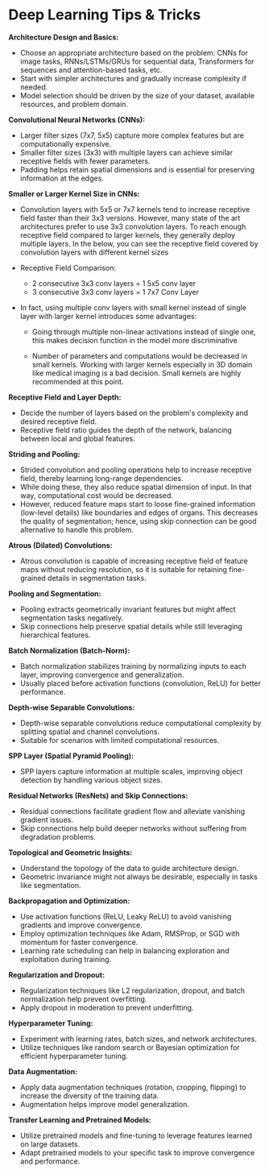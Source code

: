 # Deep Learning Tips & Tricks


**Architecture Design and Basics:**
   - Choose an appropriate architecture based on the problem: CNNs for image tasks, RNNs/LSTMs/GRUs for sequential data, Transformers for sequences and attention-based tasks, etc.
   - Start with simpler architectures and gradually increase complexity if needed.
   - Model selection should be driven by the size of your dataset, available resources, and problem domain.

**Convolutional Neural Networks (CNNs):**
   - Larger filter sizes (7x7, 5x5) capture more complex features but are computationally expensive.
   - Smaller filter sizes (3x3) with multiple layers can achieve similar receptive fields with fewer parameters.
   - Padding helps retain spatial dimensions and is essential for preserving information at the edges.

**Smaller or Larger Kernel Size in CNNs:**

- Convolution layers with 5x5 or 7x7 kernels tend to increase receptive field faster than their 3x3 versions. However,
  many state of the art architectures prefer to use 3x3 convolution layers. To reach enough receptive field compared to
  larger kernels, they generally deploy multiple layers. In the below, you can see the receptive field covered by convolution
  layers with different kernel sizes

- Receptive Field Comparison:
  * 2 consecutive 3x3 conv layers = 1 5x5 conv layer
  * 3 consecutive 3x3 conv layers = 1 7x7 Conv Layer

- In fact, using multiple conv layers with small kernel instead of single layer with larger kernel introduces some advantages:

  * Going through multiple non-linear activations instead of single one, this makes decision function in the model more
    discriminative

  * Number of parameters and computations would be decreased in small kernels. Working with larger kernels especially in
    3D domain like medical imaging is a bad decision. Small kernels are highly recommended at this point.
  

**Receptive Field and Layer Depth:**
   - Decide the number of layers based on the problem's complexity and desired receptive field.
   - Receptive field ratio guides the depth of the network, balancing between local and global features.

**Striding and Pooling:**
   - Strided convolution and pooling operations help to increase receptive field, thereby learning long-range dependencies.
   - While doing these, they also reduce spatial dimension of input. In that way, computational cost would be decreased.
   - However, reduced feature maps start to loose fine-grained information (low-level details) like boundaries and edges of organs.
     This decreases the quality of segmentation; hence, using skip connection can be good alternative to handle this problem.

**Atrous (Dilated) Convolutions:**
   - Atrous convolution is capable of increasing receptive field of feature maps without reducing resolution, so it is suitable for           retaining fine-grained details in segmentation tasks.

**Pooling and Segmentation:**
   - Pooling extracts geometrically invariant features but might affect segmentation tasks negatively.
   - Skip connections help preserve spatial details while still leveraging hierarchical features.

**Batch Normalization (Batch-Norm):**
   - Batch normalization stabilizes training by normalizing inputs to each layer, improving convergence and generalization.
   - Usually placed before activation functions (convolution, ReLU) for better performance.

**Depth-wise Separable Convolutions:**
   - Depth-wise separable convolutions reduce computational complexity by splitting spatial and channel convolutions.
   - Suitable for scenarios with limited computational resources.

**SPP Layer (Spatial Pyramid Pooling):**
   - SPP layers capture information at multiple scales, improving object detection by handling various object sizes.

**Residual Networks (ResNets) and Skip Connections:**
   - Residual connections facilitate gradient flow and alleviate vanishing gradient issues.
   - Skip connections help build deeper networks without suffering from degradation problems.

**Topological and Geometric Insights:**
   - Understand the topology of the data to guide architecture design.
   - Geometric invariance might not always be desirable, especially in tasks like segmentation.

**Backpropagation and Optimization:**
   - Use activation functions (ReLU, Leaky ReLU) to avoid vanishing gradients and improve convergence.
   - Employ optimization techniques like Adam, RMSProp, or SGD with momentum for faster convergence.
   - Learning rate scheduling can help in balancing exploration and exploitation during training.

**Regularization and Dropout:**
   - Regularization techniques like L2 regularization, dropout, and batch normalization help prevent overfitting.
   - Apply dropout in moderation to prevent underfitting.

 **Hyperparameter Tuning:**
   - Experiment with learning rates, batch sizes, and network architectures.
   - Utilize techniques like random search or Bayesian optimization for efficient hyperparameter tuning.

 **Data Augmentation:**
   - Apply data augmentation techniques (rotation, cropping, flipping) to increase the diversity of the training data.
   - Augmentation helps improve model generalization.

 **Transfer Learning and Pretrained Models:**
   - Utilize pretrained models and fine-tuning to leverage features learned on large datasets.
   - Adapt pretrained models to your specific task to improve convergence and performance.
